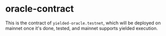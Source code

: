 # oracle-contract

This is the contract of `yielded-oracle.testnet`, which will be deployed on mainnet once it's done, tested, and mainnet supports yielded execution.
